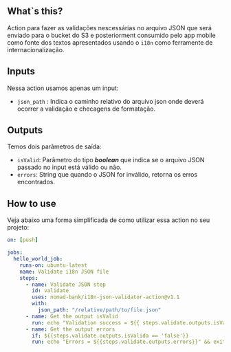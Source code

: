 ## What`s this?

Action para fazer as validações nescessárias no arquivo JSON que será enviado para o bucket do S3 e posteriorment consumido pelo app mobile como fonte dos textos apresentados usando o `i18n` como ferramente de internacionalização.

## Inputs

Nessa action usamos apenas um input:

- `json_path` : Indica o caminho relativo do arquivo json onde deverá ocorrer a validação e checagens de formatação.

## Outputs

Temos dois parâmetros de saída:

- `isValid`: Parâmetro do tipo **_boolean_** que indica se o arquivo JSON passado no input está válido ou não.
- `errors`: String que quando o JSON for inválido, retorna os erros encontrados.

## How to use

Veja abaixo uma forma simplificada de como utilizar essa action no seu projeto:

```yml
on: [push]

jobs:
  hello_world_job:
    runs-on: ubuntu-latest
    name: Validate i18n JSON file
    steps:
      - name: Validate JSON step
        id: validate
        uses: nomad-bank/i18n-json-validator-action@v1.1
        with:
          json_path: "/relative/path/to/file.json"
      - name: Get the output isValid
        run: echo "Validation success = ${{ steps.validate.outputs.isValid }}"
      - name: Get the output errors
        if: ${{steps.validate.outputs.isValida == 'false'}}
        run: echo "Errors = ${{steps.validate.outputs.errors}}" && exit 1
```
